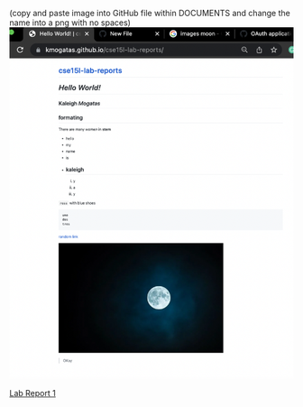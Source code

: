 
(copy and paste image into GitHub file within DOCUMENTS and change the name into a png with no spaces)
![image](imageLab2.png)


[Lab Report 1](https://kmogatas.github.io/<your-lab-reports-repo>/lab-report-1-week-2.html)
